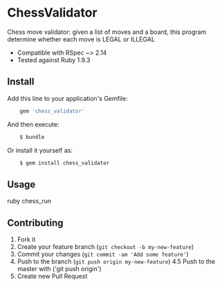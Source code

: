 # ChessValidator

Chess move validator: given a list of moves and a board, this program determine whether each move is LEGAL or ILLEGAL

* Compatible with RSpec ~> 2.14
* Tested against Ruby 1.9.3


## Install

Add this line to your application's Gemfile:
``` ruby
    gem 'chess_validator'
```

And then execute:
``` ruby
    $ bundle
```

Or install it yourself as:
``` ruby
    $ gem install chess_validator
```
## Usage

ruby chess_run

## Contributing

1. Fork it
2. Create your feature branch (`git checkout -b my-new-feature`)
3. Commit your changes (`git commit -am 'Add some feature'`)
4. Push to the branch (`git push origin my-new-feature`)
4.5 Push to the master with ('git push origin')
5. Create new Pull Request
